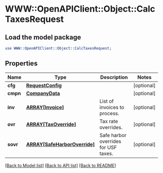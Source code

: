 # WWW::OpenAPIClient::Object::CalcTaxesRequest

## Load the model package
```perl
use WWW::OpenAPIClient::Object::CalcTaxesRequest;
```

## Properties
Name | Type | Description | Notes
------------ | ------------- | ------------- | -------------
**cfg** | [**RequestConfig**](RequestConfig.md) |  | [optional] 
**cmpn** | [**CompanyData**](CompanyData.md) |  | [optional] 
**inv** | [**ARRAY[Invoice]**](Invoice.md) | List of invoices to process. | [optional] 
**ovr** | [**ARRAY[TaxOverride]**](TaxOverride.md) | Tax rate overrides. | [optional] 
**sovr** | [**ARRAY[SafeHarborOverride]**](SafeHarborOverride.md) | Safe harbor overrides for USF taxes. | [optional] 

[[Back to Model list]](../README.md#documentation-for-models) [[Back to API list]](../README.md#documentation-for-api-endpoints) [[Back to README]](../README.md)


